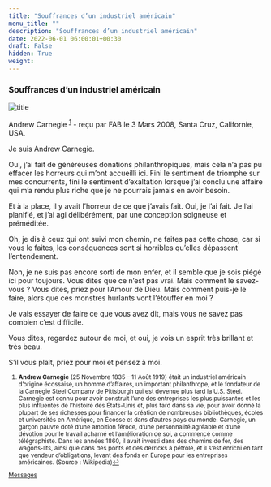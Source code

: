 ```yaml
---
title: "Souffrances d’un industriel américain"
menu_title: ""
description: "Souffrances d’un industriel américain"
date: 2022-06-01 06:00:01+00:30
draft: False
hidden: True
weight:
---
```

### Souffrances d’un industriel américain

![title](/fr-contemporary-messages/fr-contemporary-messages-by-date-order/fr-contemporary-messages-2008/fr-2008-andrew-carnegie.jpg)

Andrew Carnegie <sup id="a1">[1](#f1)</sup> - reçu par FAB le 3 Mars 2008, Santa Cruz, Californie, USA.

Je suis Andrew Carnegie.

Oui, j’ai fait de généreuses donations philanthropiques, mais cela n’a pas pu effacer les horreurs qui m’ont accueilli ici. Fini le sentiment de triomphe sur mes concurrents, fini le sentiment d’exaltation lorsque j’ai conclu une affaire qui m’a rendu plus riche que je ne pourrais jamais en avoir besoin.

Et à la place, il y avait l’horreur de ce que j’avais fait. Oui, je l’ai fait. Je l’ai planifié, et j’ai agi délibérément, par une conception soigneuse et préméditée.

Oh, je dis à ceux qui ont suivi mon chemin, ne faites pas cette chose, car si vous le faites, les conséquences sont si horribles qu’elles dépassent l’entendement.

Non, je ne suis pas encore sorti de mon enfer, et il semble que je sois piégé ici pour toujours.
Vous dites que ce n’est pas vrai. Mais comment le savez-vous ? Vous dites, priez pour l’Amour de Dieu. Mais comment puis-je le faire, alors que ces monstres hurlants vont l’étouffer en moi ?

Je vais essayer de faire ce que vous avez dit, mais vous ne savez pas combien c’est difficile.

Vous dites, regardez autour de moi, et oui, je vois un esprit très brillant et très beau.

S’il vous plaît, priez pour moi et pensez à moi.
<small>

1. <large id="f1"> **Andrew Carnegie** (25 Novembre 1835 – 11 Août 1919) était un industriel américain d’origine écossaise, un homme d’affaires, un important philanthrope, et le fondateur de la Carnegie Steel Company de Pittsburgh qui est devenue plus tard la U.S. Steel. Carnegie est connu pour avoir construit l’une des entreprises les plus puissantes et les plus influentes de l’histoire des États-Unis et, plus tard dans sa vie, pour avoir donné la plupart de ses richesses pour financer la création de nombreuses bibliothèques, écoles et universités en Amérique, en Écosse et dans d’autres pays du monde. Carnegie, un garçon pauvre doté d’une ambition féroce, d’une personnalité agréable et d’une dévotion pour le travail acharné et l’amélioration de soi, a commencé comme télégraphiste. Dans les années 1860, il avait investi dans des chemins de fer, des wagons-lits, ainsi que dans des ponts et des derricks à pétrole, et il s’est enrichi en tant que vendeur d’obligations, levant des fonds en Europe pour les entreprises américaines. (Source : Wikipedia)[↩](#a1)

[Messages](/fr-contemporary-messages/fr-contemporary-messages-by-date-order/fr-contemporary-messages-2008)
